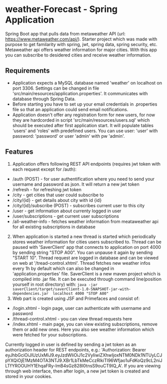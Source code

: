 # weather-Forecast - Spring Application
Spring Boot app that pulls data from metaweather API (url: https://www.metaweather.com/api/). Starter project which was made with purpose to get familarity with spring, jwt, spring data, spring security, etc. Metaweather api offers weather information for major cities. With this app you can subscribe to desidered cities and receive weather information. 

## Requirements
* Application expects a MySQL database named 'weather' on localhost on port 3306. Settings can be changed in file 'src/main/resources/application.properties'. It communicates with database through Spring Data.
* Before starting you have to set up your email credentials in .properties file so that an application could send email notifications.
* Application doesn't offer any registration form for new users, for now they are hardcorded in script 'src/main/resources/users.sql' which should be executed after first application start. It will populate tables 'users' and 'roles' with predefined users. You can use user: 'user' with password: 'password' or user 'admin' with pw 'admin'.

## Features
1. Application offers following REST API endpoints (requires jwt token with each request except for /auth):
  * /auth (POST) - for user authentification where you need to send your username and password as json. It will return a new jwt token
  * /refresh - for refreshing jwt token
  * /city - get cities that user could subscribe to
  * /city/{id} - get details about city with id {id}
  * /city/{id}/subscribe (POST) - subscribes current user to this city
  * /user - get information about currenty logged in user
  * /user/subscriptions - get current user subscriptions
  * /all-weather-info - fetches weather information from meataweather api for all existing subscriptions in database
2. When application is started a new thread is started which periodically stores weather information for cities users subscribed to. Thread can be paused with 'SaverClient' app that connects to application on port 4000 by sending string "STOP A00". You can unpause it again by sending "START 10". Thread request are logged in database and can be viewed on web at '/tread-control.xhtml'. Thread fetches new weather infos every 1h by default which can also be changed in 'application.properties' file. SaverClient is a new maven project which is compiled into .jar file. It can be executed through command line(position yourself in root directory) with:
`java -jar saverClient/target/saverClient-1.0-SNAPSHOT-jar-with-dependencies.jar  localhost 4000 "STOP A00"`
3. Web part is created using JSF and Primefaces and consist of:
  * /login.xhtml - login page, user can authenticate with username and password
  * /thread-control.xhtml - you can view thread requests here
  * /index.xhtml - main page, you can view existing subscriptions, remove them or add new ones. Here you also see weather information which were fetched for your subscriptions.
  
  Currently logged in user is defined by sending a jwt token as an authorization header for REST endpoints, e.g.:
  'Authorization: Bearer eyJhbGciOiJIUzUxMiJ9.eyJzdWIiOiJ1c2VyIiwiZXhwIjoxNTM0NDk1NTUyLCJpYXQiOjE1MzM4OTA3NTJ9.XBr1LbTkMeCczRlkiTl96Wfjao1uFdKoQz9cL2niJLTfYROOUHY1EhqaFRy-ImB4sGz828l0tnsS9ouCT9IQ_A'.
  If you are viewing through web interface, then after login, a new jwt token is created and stored in your cookies.
